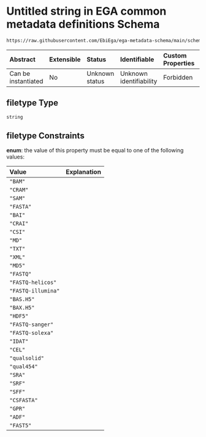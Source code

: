 # Untitled string in EGA common metadata definitions Schema

```txt
https://raw.githubusercontent.com/EbiEga/ega-metadata-schema/main/schemas/EGA.common-definitions.json#/definitions/assayFiletypes/properties/filetype
```



| Abstract            | Extensible | Status         | Identifiable            | Custom Properties | Additional Properties | Access Restrictions | Defined In                                                                                           |
| :------------------ | :--------- | :------------- | :---------------------- | :---------------- | :-------------------- | :------------------ | :--------------------------------------------------------------------------------------------------- |
| Can be instantiated | No         | Unknown status | Unknown identifiability | Forbidden         | Allowed               | none                | [EGA.common-definitions.json\*](../../../schemas/EGA.common-definitions.json "open original schema") |

## filetype Type

`string`

## filetype Constraints

**enum**: the value of this property must be equal to one of the following values:

| Value              | Explanation |
| :----------------- | :---------- |
| `"BAM"`            |             |
| `"CRAM"`           |             |
| `"SAM"`            |             |
| `"FASTA"`          |             |
| `"BAI"`            |             |
| `"CRAI"`           |             |
| `"CSI"`            |             |
| `"MD"`             |             |
| `"TXT"`            |             |
| `"XML"`            |             |
| `"MD5"`            |             |
| `"FASTQ"`          |             |
| `"FASTQ-helicos"`  |             |
| `"FASTQ-illumina"` |             |
| `"BAS.H5"`         |             |
| `"BAX.H5"`         |             |
| `"HDF5"`           |             |
| `"FASTQ-sanger"`   |             |
| `"FASTQ-solexa"`   |             |
| `"IDAT"`           |             |
| `"CEL"`            |             |
| `"qualsolid"`      |             |
| `"qual454"`        |             |
| `"SRA"`            |             |
| `"SRF"`            |             |
| `"SFF"`            |             |
| `"CSFASTA"`        |             |
| `"GPR"`            |             |
| `"ADF"`            |             |
| `"FAST5"`          |             |
